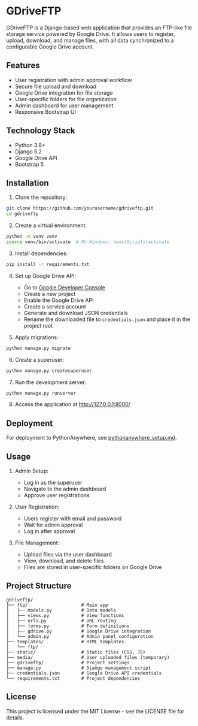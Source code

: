 # GDriveFTP

GDriveFTP is a Django-based web application that provides an FTP-like file storage service powered by Google Drive. It allows users to register, upload, download, and manage files, with all data synchronized to a configurable Google Drive account.

## Features

- User registration with admin approval workflow
- Secure file upload and download
- Google Drive integration for file storage
- User-specific folders for file organization
- Admin dashboard for user management
- Responsive Bootstrap UI

## Technology Stack

- Python 3.8+
- Django 5.2
- Google Drive API
- Bootstrap 5

## Installation

1. Clone the repository:
```bash
git clone https://github.com/yourusername/gdriveftp.git
cd gdriveftp
```

2. Create a virtual environment:
```bash
python -m venv venv
source venv/bin/activate  # On Windows: venv\Scripts\activate
```

3. Install dependencies:
```bash
pip install -r requirements.txt
```

4. Set up Google Drive API:
   - Go to [Google Developer Console](https://console.cloud.google.com/)
   - Create a new project
   - Enable the Google Drive API
   - Create a service account
   - Generate and download JSON credentials
   - Rename the downloaded file to `credentials.json` and place it in the project root

5. Apply migrations:
```bash
python manage.py migrate
```

6. Create a superuser:
```bash
python manage.py createsuperuser
```

7. Run the development server:
```bash
python manage.py runserver
```

8. Access the application at http://127.0.0.1:8000/

## Deployment

For deployment to PythonAnywhere, see [pythonanywhere_setup.md](pythonanywhere_setup.md).

## Usage

1. Admin Setup:
   - Log in as the superuser
   - Navigate to the admin dashboard
   - Approve user registrations

2. User Registration:
   - Users register with email and password
   - Wait for admin approval
   - Log in after approval

3. File Management:
   - Upload files via the user dashboard
   - View, download, and delete files
   - Files are stored in user-specific folders on Google Drive

## Project Structure

```
gdriveftp/
├── ftp/                    # Main app
│   ├── models.py           # Data models
│   ├── views.py            # View functions
│   ├── urls.py             # URL routing
│   ├── forms.py            # Form definitions
│   ├── gdrive.py           # Google Drive integration
│   └── admin.py            # Admin panel configuration
├── templates/              # HTML templates
│   └── ftp/
├── static/                 # Static files (CSS, JS)
├── media/                  # User uploaded files (temporary)
├── gdriveftp/              # Project settings
├── manage.py               # Django management script
├── credentials.json        # Google Drive API credentials
└── requirements.txt        # Project dependencies
```

## License

This project is licensed under the MIT License - see the LICENSE file for details.